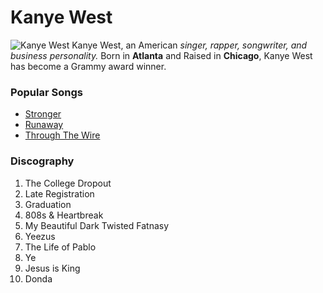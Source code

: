 # Kanye West


![Kanye West](https://upload.wikimedia.org/wikipedia/commons/thumb/1/10/Kanye_West_at_the_2009_Tribeca_Film_Festival_%28cropped%29.jpg/800px-Kanye_West_at_the_2009_Tribeca_Film_Festival_%28cropped%29.jpg)
Kanye West, an American *singer, rapper, songwriter, and business personality.* Born in **Atlanta** and Raised in **Chicago**, Kanye West has become a Grammy award winner.

### Popular Songs
- [Stronger](https://www.youtube.com/watch?v=PsO6ZnUZI0g)
- [Runaway](https://www.youtube.com/watch?v=Bm5iA4Zupek)
- [Through The Wire](https://www.youtube.com/watch?v=uvb-1wjAtk4)

### Discography
1. The College Dropout
2. Late Registration
3. Graduation
4. 808s & Heartbreak
5. My Beautiful Dark Twisted Fatnasy
6. Yeezus 
7. The Life of Pablo
8. Ye
9. Jesus is King
10. Donda